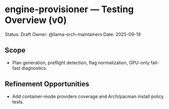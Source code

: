 # engine-provisioner — Testing Overview (v0)

Status: Draft
Owner: @llama-orch-maintainers
Date: 2025-09-19

## Scope

- Plan generation, preflight detection, flag normalization, GPU-only fail-fast diagnostics.

## Refinement Opportunities

- Add container-mode providers coverage and Arch/pacman install policy tests.
